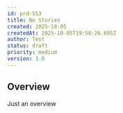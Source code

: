 ```yaml
---
id: prd-553
title: No Stories
created: 2025-10-05
createdAt: 2025-10-05T19:50:26.695Z
author: Test
status: draft
priority: medium
version: 1.0
---
```


## Overview
Just an overview